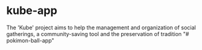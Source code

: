# kube-app
The 'Kube' project aims to help the management and organization of social gatherings, a community-saving tool and the preservation of tradition
"# pokimon-ball-app" 
